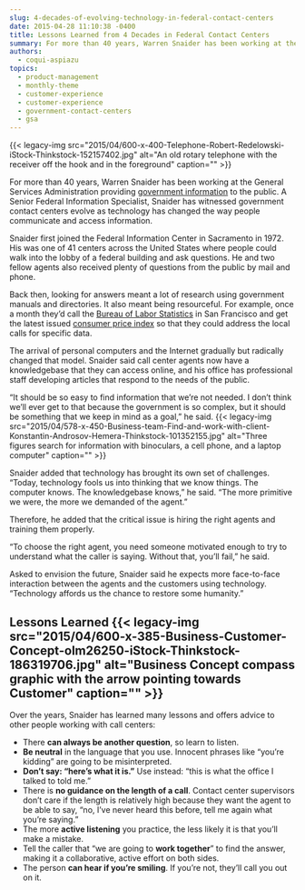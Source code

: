 ```yaml
---
slug: 4-decades-of-evolving-technology-in-federal-contact-centers
date: 2015-04-28 11:10:38 -0400
title: Lessons Learned from 4 Decades in Federal Contact Centers
summary: For more than 40 years, Warren Snaider has been working at the General Services Administration providing government information to the public. A Senior Federal Information Specialist, Snaider has witnessed government contact centers evolve as technology has changed the way people communicate and access information. Snaider first joined the Federal Information Center in Sacramento in 1972.
authors:
  - coqui-aspiazu
topics:
  - product-management
  - monthly-theme
  - customer-experience
  - customer-experience
  - government-contact-centers
  - gsa
---
```


{{< legacy-img src="2015/04/600-x-400-Telephone-Robert-Redelowski-iStock-Thinkstock-152157402.jpg" alt="An old rotary telephone with the receiver off the hook and in the foreground" caption="" >}} 

For more than 40 years, Warren Snaider has been working at the General Services Administration providing [government information](http://www.usa.gov/phone.shtml) to the public. A Senior Federal Information Specialist, Snaider has witnessed government contact centers evolve as technology has changed the way people communicate and access information.

Snaider first joined the Federal Information Center in Sacramento in 1972. His was one of 41 centers across the United States where people could walk into the lobby of a federal building and ask questions. He and two fellow agents also received plenty of questions from the public by mail and phone.

Back then, looking for answers meant a lot of research using government manuals and directories. It also meant being resourceful. For example, once a month they’d call the [Bureau of Labor Statistics](http://www.bls.gov/home.htm) in San Francisco and get the latest issued [consumer price index](http://www.bls.gov/cpi/) so that they could address the local calls for specific data.

The arrival of personal computers and the Internet gradually but radically changed that model. Snaider said call center agents now have a knowledgebase that they can access online, and his office has professional staff developing articles that respond to the needs of the public.

“It should be so easy to find information that we’re not needed. I don’t think we’ll ever get to that because the government is so complex, but it should be something that we keep in mind as a goal,” he said. {{< legacy-img src="2015/04/578-x-450-Business-team-Find-and-work-with-client-Konstantin-Androsov-Hemera-Thinkstock-101352155.jpg" alt="Three figures search for information with binoculars, a cell phone, and a laptop computer" caption="" >}} 

Snaider added that technology has brought its own set of challenges. “Today, technology fools us into thinking that we know things. The computer knows. The knowledgebase knows,” he said. “The more primitive we were, the more we demanded of the agent.”

Therefore, he added that the critical issue is hiring the right agents and training them properly.

“To choose the right agent, you need someone motivated enough to try to understand what the caller is saying. Without that, you’ll fail,” he said.

Asked to envision the future, Snaider said he expects more face-to-face interaction between the agents and the customers using technology. “Technology affords us the chance to restore some humanity.”

## Lessons Learned {{< legacy-img src="2015/04/600-x-385-Business-Customer-Concept-olm26250-iStock-Thinkstock-186319706.jpg" alt="Business Concept compass graphic with the arrow pointing towards Customer" caption="" >}} 

Over the years, Snaider has learned many lessons and offers advice to other people working with call centers:

  * There **can always be another question**, so learn to listen.
  * **Be neutral** in the language that you use. Innocent phrases like “you’re kidding” are going to be misinterpreted.
  * **Don’t say: “here’s what it is.”** Use instead: “this is what the office I talked to told me.”
  * There is **no guidance on the length of a call**. Contact center supervisors don’t care if the length is relatively high because they want the agent to be able to say, “no, I&#8217;ve never heard this before, tell me again what you’re saying.”
  * The more **active listening** you practice, the less likely it is that you’ll make a mistake.
  * Tell the caller that “we are going to **work together**” to find the answer, making it a collaborative, active effort on both sides.
  * The person **can hear if you’re smiling**. If you’re not, they’ll call you out on it.